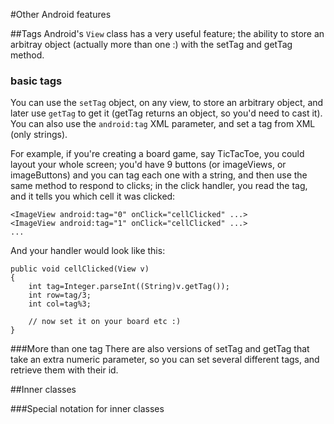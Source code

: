 #Other Android features

##Tags
Android's `View` class has a very useful feature; the ability to store an arbitray object (actually more than one :) with the setTag and getTag method.

### basic tags
You can use the `setTag` object, on any view, to store an arbitrary object, and later use `getTag` to get it (getTag returns an object, so you'd need to cast it). You can also use the `android:tag` XML parameter, and set a tag from XML (only strings).

For example, if you're creating a board game, say TicTacToe, you could layout your whole screen; you'd have 9 buttons (or imageViews, or imageButtons) and you can tag each one with a string, and then use the same method to respond to clicks; in the click handler, you read the tag, and it tells you which cell it was clicked:
```
<ImageView android:tag="0" onClick="cellClicked" ...>
<ImageView android:tag="1" onClick="cellClicked" ...>
...
```
And your handler would look like this:

```
public void cellClicked(View v)
{
	int tag=Integer.parseInt((String)v.getTag());
	int row=tag/3;
	int col=tag%3;
	
	// now set it on your board etc :)
}
```

###More than one tag
There are also versions of setTag and getTag that take an extra numeric parameter, so you can set several different tags, and retrieve them with their id.

##Inner classes

###Special notation for inner classes
